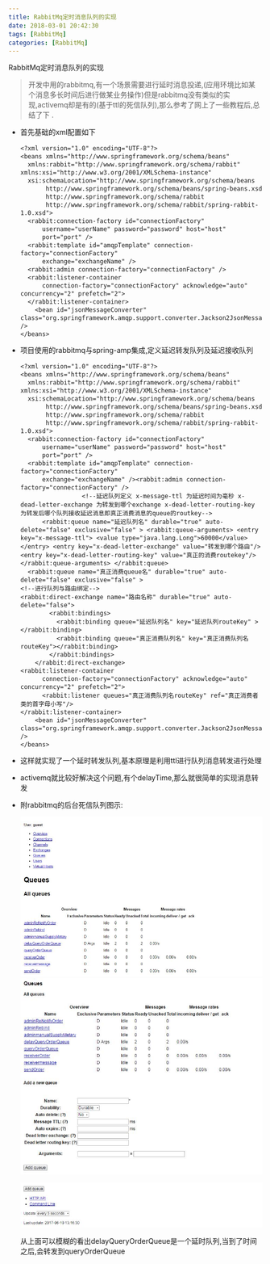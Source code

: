 ```yaml
---
title: RabbitMq定时消息队列的实现
date: 2018-03-01 20:42:30
tags: [RabbitMq]
categories: [RabbitMq]
---
```


RabbitMq定时消息队列的实现<!--more-->

> ​	开发中用的rabbitmq,有一个场景需要进行延时消息投递,(应用环境比如某个消息多长时间后进行做某业务操作)但是rabbitmq没有类似的实现,activemq却是有的(基于ttl的死信队列),那么参考了网上了一些教程后,总结了下 .

* 首先基础的xml配置如下

  ```
  <?xml version="1.0" encoding="UTF-8"?>
  <beans xmlns="http://www.springframework.org/schema/beans"
  	xmlns:rabbit="http://www.springframework.org/schema/rabbit" xmlns:xsi="http://www.w3.org/2001/XMLSchema-instance"
  	xsi:schemaLocation="http://www.springframework.org/schema/beans
         http://www.springframework.org/schema/beans/spring-beans.xsd
         http://www.springframework.org/schema/rabbit
         http://www.springframework.org/schema/rabbit/spring-rabbit-1.0.xsd">
  	<rabbit:connection-factory id="connectionFactory"
  		username="userName" password="password" host="host"
  		port="port" />
  	<rabbit:template id="amqpTemplate" connection-factory="connectionFactory"
  		exchange="exchangeName" />
  	<rabbit:admin connection-factory="connectionFactory" />
  	<rabbit:listener-container
  		connection-factory="connectionFactory" acknowledge="auto" concurrency="2" prefetch="2">
  	</rabbit:listener-container>
      <bean id="jsonMessageConverter" class="org.springframework.amqp.support.converter.Jackson2JsonMessageConverter" />
  </beans> 
  ```

* 项目使用的rabbitmq与spring-amp集成,定义延迟转发队列及延迟接收队列

  ```
  <?xml version="1.0" encoding="UTF-8"?>
  <beans xmlns="http://www.springframework.org/schema/beans"
  	xmlns:rabbit="http://www.springframework.org/schema/rabbit" xmlns:xsi="http://www.w3.org/2001/XMLSchema-instance"
  	xsi:schemaLocation="http://www.springframework.org/schema/beans
         http://www.springframework.org/schema/beans/spring-beans.xsd
         http://www.springframework.org/schema/rabbit
         http://www.springframework.org/schema/rabbit/spring-rabbit-1.0.xsd">
  	<rabbit:connection-factory id="connectionFactory"
  		username="userName" password="password" host="host"
  		port="port" />
  	<rabbit:template id="amqpTemplate" connection-factory="connectionFactory"
  		exchange="exchangeName" /><rabbit:admin connection-factory="connectionFactory" />
                   <!--延迟队列定义 x-message-ttl 为延迟时间为毫秒 x-dead-letter-exchange 为转发到哪个exchange x-dead-letter-routing-key 为转发后哪个队列接收延迟消息即真正消费消息的queue的routkey-->
  		<rabbit:queue name="延迟队列名" durable="true" auto-delete="false" exclusive="false" > <rabbit:queue-arguments> <entry key="x-message-ttl"> <value type="java.lang.Long">60000</value></entry> <entry key="x-dead-letter-exchange" value="转发到哪个路由"/> <entry key="x-dead-letter-routing-key" value="真正的消费routekey"/> </rabbit:queue-arguments> </rabbit:queue>    
  	<rabbit:queue name="真正消费queue名" durable="true" auto-delete="false" exclusive="false" >
  <!--进行队列与路由绑定-->
  <rabbit:direct-exchange name="路由名称" durable="true" auto-delete="false">
          <rabbit:bindings>
  			<rabbit:binding queue="延迟队列名" key="延迟队列routeKey" ></rabbit:binding>
  			<rabbit:binding queue="真正消费队列名" key="真正消费队列名routeKey"></rabbit:binding>
          </rabbit:bindings>
      </rabbit:direct-exchange>
  <rabbit:listener-container
  		connection-factory="connectionFactory" acknowledge="auto" concurrency="2" prefetch="2">
  		<rabbit:listener queues="真正消费队列名routeKey" ref="真正消费者类的首字母小写"/>
  </rabbit:listener-container>
      <bean id="jsonMessageConverter" class="org.springframework.amqp.support.converter.Jackson2JsonMessageConverter" />
  </beans>
  ```

* 这样就实现了一个延时转发队列,基本原理是利用ttl进行队列消息转发进行处理 

* activemq就比较好解决这个问题,有个delayTime,那么就很简单的实现消息转发

* 附rabbitmq的后台死信队列图示:

   ![rabbitmq后台死信队列图示](RabbitMq定时消息队列的实现/1.jpg)![rabbitmq后台死信队列图示](RabbitMq定时消息队列的实现/2.jpg)

  ![rabbitmq后台死信队列图示](RabbitMq定时消息队列的实现/3.jpg)

  从上面可以模糊的看出delayQueryOrderQueue是一个延时队列,当到了时间之后,会转发到queryOrderQueue